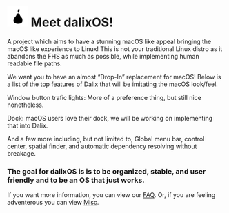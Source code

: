 # ![Logo](https://github.com/dleggo/Dalix/blob/main/Logos/Logo48x48.png?raw=true "Logo") Meet dalixOS! #

A project which aims to have a stunning macOS like appeal bringing the macOS like experience to Linux! This is not your traditional Linux distro as it abandons the FHS as much as possible, while implementing human readable file paths.


We want you to have an almost “Drop-In” replacement for macOS! Below is a list of the top features of Dalix that will be imitating the macOS look/feel.


Window button trafic lights: More of a preference thing, but still nice nonetheless.

Dock: macOS users love their dock, we will be working on implementing that into Dalix.

And a few more including, but not limited to, Global menu bar, control center, spatial finder, and automatic dependency resolving without breakage.

### The goal for dalixOS is is to be organized, stable, and user friendly and to be an OS that just works. ###

If you want more information, you can view our [FAQ](FAQ.md). Or, if you are feeling adventerous you can view [Misc](Misc.md).
